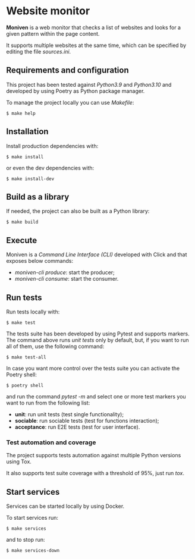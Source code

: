 # Website monitor

**Moniven** is a web monitor that checks a list of websites and looks for a
given pattern within the page content.

It supports multiple websites at the same time, which can be specified by
editing the file *sources.ini*.


## Requirements and configuration

This project has been tested against *Python3.9* and *Python3.10* and developed
by using Poetry as Python package manager.

To manage the project locally you can use *Makefile*:

    $ make help


## Installation

Install production dependencies with:

    $ make install

or even the dev dependencies with:

    $ make install-dev


## Build as a library

If needed, the project can also be built as a Python library:

    $ make build


## Execute

Moniven is a *Command Line Interface (CLI)* developed with Click and that
exposes below commands:

 - *moniven-cli produce*: start the producer;
 - *moniven-cli consume*: start the consumer.


## Run tests

Run tests locally with:

    $ make test

The tests suite has been developed by using Pytest and supports markers. The
command above runs *unit tests* only by default, but, if you want to run all of
them, use the following command:

    $ make test-all

In case you want more control over the tests suite you can activate the Poetry
shell:

    $ poetry shell

and run the command *pytest -m <test-marker>* and select one or more test
markers you want to run from the following list:

 - **unit**: run unit tests (test single functionality);
 - **sociable**: run sociable tests (test for functions interaction);
 - **acceptance**: run E2E tests (test for user interface).


### Test automation and coverage

The project supports tests automation against multiple Python versions using
Tox.

It also supports test suite coverage with a threshold of 95%, just run *tox*.


## Start services

Services can be started locally by using Docker.

To start services run:

    $ make services

and to stop run:

    $ make services-down
